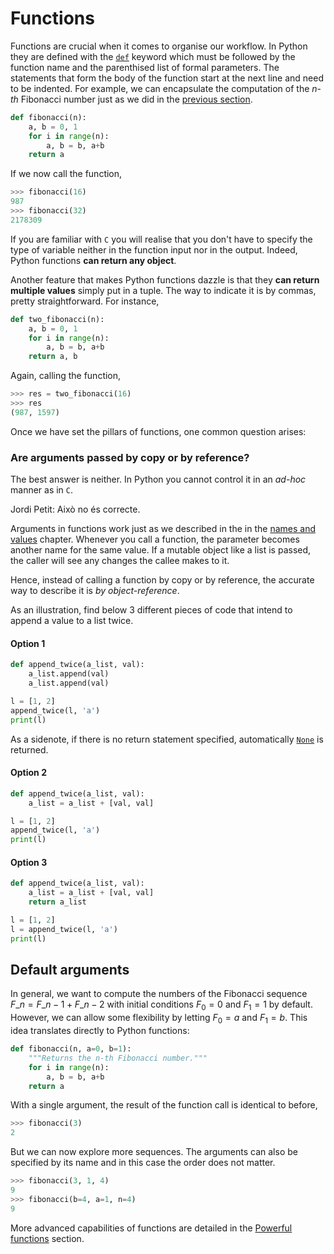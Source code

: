 # Functions

Functions are crucial when it comes to organise our workflow. In Python they are defined with the [`def`](https://docs.python.org/3/reference/compound_stmts.html#def) keyword which must be followed by the function name and the parenthised list of formal parameters. The statements that form the body of the function start at the next line and need to be indented. For example, we can encapsulate the computation of the $n$-$th$ Fibonacci number just as we did in the [previous section](/upc-python-cookbook/control-flow.html).

```python
def fibonacci(n):
    a, b = 0, 1
    for i in range(n):
        a, b = b, a+b
    return a
```

If we now call the function,

```python
>>> fibonacci(16)
987
>>> fibonacci(32)
2178309
```

If you are familiar with `C` you will realise that you don't have to specify the type of variable neither in the function input nor in the output. Indeed, Python functions **can return any object**.

Another feature that makes Python functions dazzle is that they **can return multiple values** simply put in a tuple. The way to indicate it is by commas, pretty straightforward. For instance,

```python
def two_fibonacci(n):
    a, b = 0, 1
    for i in range(n):
        a, b = b, a+b
    return a, b
```

Again, calling the function,

```python
>>> res = two_fibonacci(16)
>>> res
(987, 1597)
```

Once we have set the pillars of functions, one common question arises: <!-- **Are arguments passed by copy or by reference?** -->

### Are arguments passed by copy or by reference?

The best answer is neither. In Python you cannot control it in an _ad-hoc_ manner as in `C`.

Jordi Petit: Això no és correcte.

Arguments in functions work just as we described in the in the [names and values](/upc-python-cookbook/names-values.html) chapter. Whenever you call a function, the parameter becomes another name for the same value. If a mutable object like a list is passed, the caller will see any changes the callee makes to it.

Hence, instead of calling a function by copy or by reference, the accurate way to describe it is _by object-reference_.

As an illustration, find below 3 different pieces of code that intend to append a value to a list twice.

<!-- Estaria bé posar les diferents opcions en tabs. -->

#### Option 1

```python
def append_twice(a_list, val):
    a_list.append(val)
    a_list.append(val)

l = [1, 2]
append_twice(l, 'a')
print(l)
```

As a sidenote, if there is no return statement specified, automatically [`None`](https://docs.python.org/3/library/constants.html) is returned.

#### Option 2

```python
def append_twice(a_list, val):
    a_list = a_list + [val, val]

l = [1, 2]
append_twice(l, 'a')
print(l)
```

#### Option 3

```python
def append_twice(a_list, val):
    a_list = a_list + [val, val]
    return a_list

l = [1, 2]
l = append_twice(l, 'a')
print(l)
```

## Default arguments

In general, we want to compute the numbers of the Fibonacci sequence $F\_n = F\_{n-1} + F\_{n-2}$ with initial conditions $F_0 = 0$ and $F_1 = 1$ by default. However, we can allow some flexibility by letting $F_0 = a$ and $F_1 = b$. This idea translates directly to Python functions:

```python
def fibonacci(n, a=0, b=1):
    """Returns the n-th Fibonacci number."""
    for i in range(n):
        a, b = b, a+b
    return a
```

With a single argument, the result of the function call is identical to before,

```python
>>> fibonacci(3)
2
```

But we can now explore more sequences. The arguments can also be specified by its name and in this case the order does not matter.

```python
>>> fibonacci(3, 1, 4)
9
>>> fibonacci(b=4, a=1, n=4)
9
```

More advanced capabilities of functions are detailed in the [Powerful functions](/upc-python-cookbook/powerful-functions.html) section.

<!-- ⚡ **Warning!**
Add example when modifying mutable default argument values. Need to use None!! -->

<!-- Omit Flexible arguments -->

<Autors autors="adell"/>
